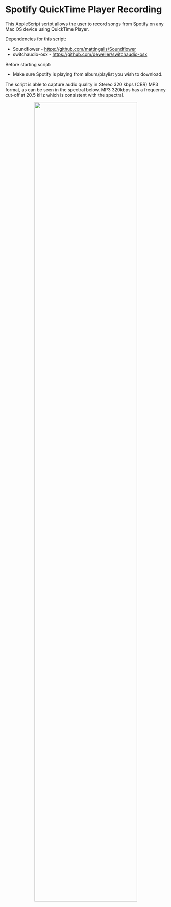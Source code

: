 # Spotify QuickTime Player Recording

This AppleScript script allows the user to record songs from Spotify on any Mac OS device using QuickTime Player.

Dependencies for this script:
* Soundflower - https://github.com/mattingalls/Soundflower
* switchaudio-osx - https://github.com/deweller/switchaudio-osx

Before starting script:
* Make sure Spotify is playing from album/playlist you wish to download.

The script is able to capture audio quality in Stereo 320 kbps (CBR) MP3 format, as can be seen in the spectral below. MP3 320kbps has a frequency cut-off at 20.5 kHz which is consistent with the spectral.

<p align="center">
  <img src="https://i.imgur.com/t0SpAzq.png" width="80%" height="80%">
</p>
